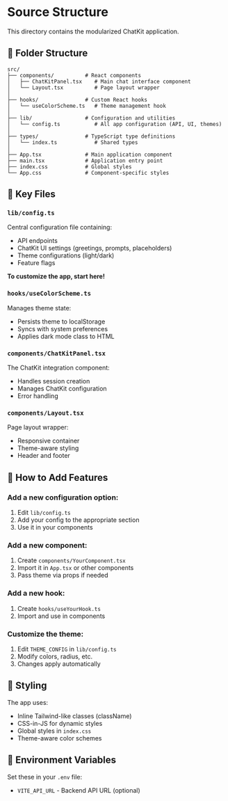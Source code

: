 # Source Structure

This directory contains the modularized ChatKit application.

## 📁 Folder Structure

```
src/
├── components/          # React components
│   ├── ChatKitPanel.tsx    # Main chat interface component
│   └── Layout.tsx          # Page layout wrapper
│
├── hooks/               # Custom React hooks
│   └── useColorScheme.ts   # Theme management hook
│
├── lib/                 # Configuration and utilities
│   └── config.ts           # All app configuration (API, UI, themes)
│
├── types/               # TypeScript type definitions
│   └── index.ts            # Shared types
│
├── App.tsx              # Main application component
├── main.tsx             # Application entry point
├── index.css            # Global styles
└── App.css              # Component-specific styles
```

## 🎯 Key Files

### `lib/config.ts`
Central configuration file containing:
- API endpoints
- ChatKit UI settings (greetings, prompts, placeholders)
- Theme configurations (light/dark)
- Feature flags

**To customize the app, start here!**

### `hooks/useColorScheme.ts`
Manages theme state:
- Persists theme to localStorage
- Syncs with system preferences
- Applies dark mode class to HTML

### `components/ChatKitPanel.tsx`
The ChatKit integration component:
- Handles session creation
- Manages ChatKit configuration
- Error handling

### `components/Layout.tsx`
Page layout wrapper:
- Responsive container
- Theme-aware styling
- Header and footer

## 🚀 How to Add Features

### Add a new configuration option:
1. Edit `lib/config.ts`
2. Add your config to the appropriate section
3. Use it in your components

### Add a new component:
1. Create `components/YourComponent.tsx`
2. Import it in `App.tsx` or other components
3. Pass theme via props if needed

### Add a new hook:
1. Create `hooks/useYourHook.ts`
2. Import and use in components

### Customize the theme:
1. Edit `THEME_CONFIG` in `lib/config.ts`
2. Modify colors, radius, etc.
3. Changes apply automatically

## 🎨 Styling

The app uses:
- Inline Tailwind-like classes (className)
- CSS-in-JS for dynamic styles
- Global styles in `index.css`
- Theme-aware color schemes

## 🔧 Environment Variables

Set these in your `.env` file:
- `VITE_API_URL` - Backend API URL (optional)

